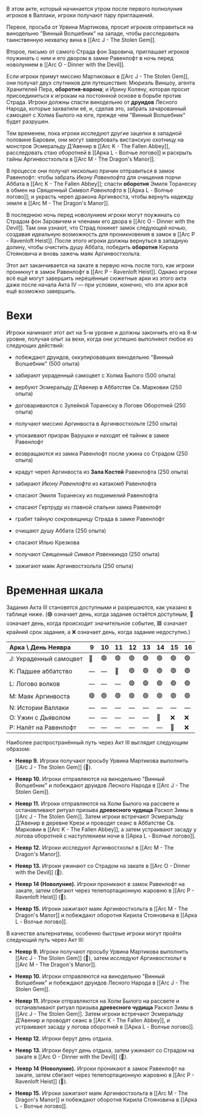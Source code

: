 В этом акте, который начинается утром после первого полнолуния игроков в Валлаки, игроки получают пару приглашений.

Первое, просьба от Урвина Мартикова, просит игроков отправиться на винодельню "Винный Волшебник" на западе, чтобы расследовать таинственную нехватку вина в [[Arc J - The Stolen Gem]].

Второе, письмо от самого Страда фон Заровича, приглашает игроков поужинать с ним и его двором в замке Равенлофт в ночь перед новолунием в [[Arc O - Dinner with the Devil]].

Если игроки примут миссию Мартиковых в [[Arc J - The Stolen Gem]], они получат двух спутников для путешествия: Мюриэль Виншоу, агента Хранителей Пера, **оборотня-ворона**; и Ирину Коляну, которая просит присоединиться к игрокам на постоянной основе в борьбе против Страда. Игроки должны спасти винодельню от **друидов** Лесного Народа, которые захватили её, и, сделав это, забрать зачарованный самоцвет с Холма Былого на юге, прежде чем "Винный Волшебник" будет разрушен.

Тем временем, пока игроки исследуют другие зацепки в западной половине Баровии, они могут завербовать вистанскую охотницу на монстров Эсмеральду Д'Авенир в [[Arc K - The Fallen Abbey]], расследовать стаю оборотней в [[Арка L - Волчье логово]] и раскрыть тайны Аргинвостхольта в [[Arc M - The Dragon's Manor]].

В процессе они получат несколько причин отправиться в замок Равенлофт: чтобы забрать *Икону Равенлофта* для очищения порчи Аббата в [[Arc K - The Fallen Abbey]]; спасти **оборотня** Эмиля Торанеску в обмен на *Священный Символ Равенлофта* в [[Арка L - Волчье логово]]; и украсть череп дракона Аргинвоста, чтобы вернуть надежду земле в [[Arc M - The Dragon's Manor]].

В последнюю ночь перед новолунием игроки могут поужинать со Страдом фон Заровичем и членами его двора в [[Arc O - Dinner with the Devil]]. Там они узнают, что Страд покинет замок следующей ночью, создавая идеальную возможность для проникновения в замок в [[Arc P - Ravenloft Heist]]. После этого игроки должны вернуться в западную долину, чтобы очистить душу Аббата, победить **оборотня** Кирила Стояновича и вновь зажечь маяк Аргинвостхольта.

Этот акт заканчивается на закате в первую ночь после того, как игроки проникнут в замок Равенлофт в [[Arc P - Ravenloft Heist]]. Однако игроки всё ещё могут завершить нерешённые сюжетные арки из этого акта даже после начала Акта IV — при условии, конечно, что эти арки всё ещё возможно завершить.

# Вехи

Игроки начинают этот акт на 5-м уровне и должны закончить его на 8-м уровне, получая опыт за вехи, когда они успешно выполняют любое из следующих действий:

* побеждают друидов, оккупировавших винодельню "Винный Волшебник" (500 опыта)

* забирают украденный самоцвет с Холма Былого (500 опыта)

* вербуют Эсмеральду Д'Авенир в Аббатстве Св. Марковии (250 опыта)

* договариваются с Зулейкой Торанеску в Логове Оборотней (250 опыта)

* получают миссию Аргинвоста в Аргинвостхольте (250 опыта)

* упокаивают призрак Варушки и находят её тайник в замке Равенлофт

* возвращаются из замка Равенлофт после ужина со Страдом (250 опыта)

* крадут череп Аргинвоста из **Зала Костей** Равенлофта (250 опыта)

* забирают *Икону Равенлофта* из катакомб Равенлофта

* спасают Эмиля Торанеску из подземелий Равенлофта

* спасают Гертруду из главной спальни замка Равенлофт

* грабят тайную сокровищницу Страда в замке Равенлофт

* очищают душу Аббата (250 опыта)

* спасают Илью Крезкова

* получают *Священный Символ Равенкинда* (250 опыта)

* зажигают маяк Аргинвостхольта (250 опыта)

# Временная шкала

Задания Акта III становятся доступными и разрешаются, как указано в таблице ниже. (🟢 означает день, когда задание остаётся доступным, 🔶 означает день, когда происходит значительное событие, 🟥 означает крайний срок задания, а ❌ означает день, когда задание недоступно.)

| Арка \ День Неявра     | 9   | 10  | 11  | 12  | 13  | 14  | 15  | 16  |
| :--------------------- | --- | --- | --- | --- | --- | --- | --- | --- |
| J: Украденный самоцвет | 🔶  | 🟢  | 🟢  | 🟢  | 🟢  | 🟢  | 🟢  | 🟢  |
| K: Падшее аббатство    | —   | —   | 🔶  | 🟢  | 🟢  | 🟢  | 🟢  | 🟢  |
| L: Логово волков       | —   | —   | —   | 🟢  | 🟢  | 🟢  | 🟢  | 🟢  |
| M: Маяк Аргинвоста     | 🟢  | 🟢  | 🟢  | 🟢  | 🟢  | 🟢  | 🟢  | 🟢  |
| N: Истории Валлаки     | —   | —   | —   | —   | —   | —   | —   | —   |
| O: Ужин с Дьяволом     | —   | —   | —   | —   | —   | 🔶  | ❌   | ❌   |
| P: Налёт на Равенлофт  | —   | —   | —   | —   | —   | —   | 🔶  | ❌   |

Наиболее распространённый путь через Акт III выглядит следующим образом:

* **Неявр 9.** Игроки получают просьбу Урвина Мартикова выполнить [[Arc J - The Stolen Gem]] (🔶).

* **Неявр 10.** Игроки отправляются на винодельню "Винный Волшебник" и побеждают друидов Лесного Народа в [[Arc J - The Stolen Gem]].

* **Неявр 11.** Игроки отправляются на Холм Былого на рассвете и останавливают ритуал призыва **древесного чудища** Раскол Зимы в [[Arc J - The Stolen Gem]]. Затем игроки встречают Эсмеральду Д'Авенир в деревне Крезк и проводят сеанс в Аббатстве Св. Марковии в [[Arc K - The Fallen Abbey]], а затем устраивают засаду у логова оборотней с наступлением ночи в [[Арка L - Волчье логово]].

* **Неявр 12.** Игроки исследуют Аргинвостхольт в [[Arc M - The Dragon's Manor]].

* **Неявр 13.** Игроки ужинают со Страдом на закате в [[Arc O - Dinner with the Devil]] (🔶).

* **Неявр 14 (Новолуние).** Игроки проникают в замок Равенлофт на закате, затем сбегают через телепортационную жаровню в [[Arc P - Ravenloft Heist]] (🔶).

* **Неявр 15.** Игроки зажигают маяк Аргинвостхольта в [[Arc M - The Dragon's Manor]] и побеждают оборотня Кирила Стояновича в [[Арка L - Волчье логово]].

В качестве альтернативы, особенно быстрые игроки могут пройти следующий путь через Акт III:

* **Неявр 9.** Игроки получают просьбу Урвина Мартикова выполнить [[Arc J - The Stolen Gem]] (🔶), затем исследуют Аргинвостхольт в [[Arc M - The Dragon's Manor]].

* **Неявр 10.** Игроки отправляются на винодельню "Винный Волшебник" и побеждают друидов Лесного Народа в [[Arc J - The Stolen Gem]].

* **Неявр 11.** Игроки отправляются на Холм Былого на рассвете и останавливают ритуал призыва **древесного чудища** Раскол Зимы в [[Arc J - The Stolen Gem]]. Затем игроки встречают Эсмеральду Д'Авенир и проводят сеанс в [[Arc K - The Fallen Abbey]], и устраивают засаду у логова оборотней в [[Арка L - Волчье логово]].

* **Неявр 12.** Игроки берут день отдыха.

* **Неявр 13.** Игроки берут день отдыха, затем ужинают со Страдом на закате в [[Arc O - Dinner with the Devil]] (🔶).

* **Неявр 14 (Новолуние).** Игроки проникают в замок Равенлофт на закате, затем сбегают через телепортационную жаровню в [[Arc P - Ravenloft Heist]] (🔶).

* **Неявр 15.** Игроки зажигают маяк Аргинвостхольта в [[Arc M - The Dragon's Manor]] и побеждают оборотня Кирила Стояновича в [[Арка L - Волчье логово]].